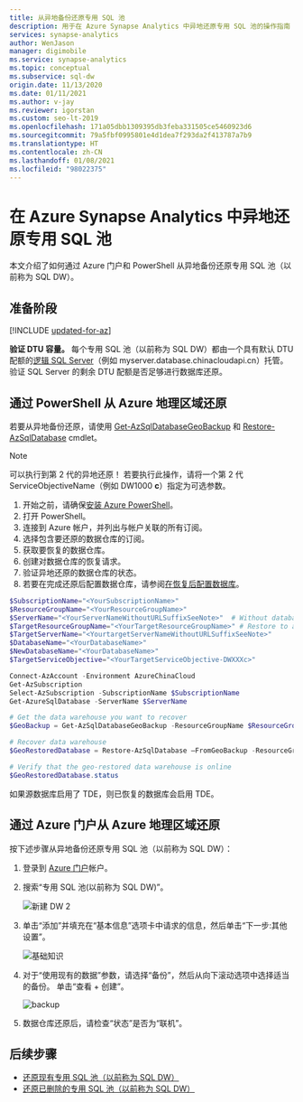 ```yaml
---
title: 从异地备份还原专用 SQL 池
description: 用于在 Azure Synapse Analytics 中异地还原专用 SQL 池的操作指南
services: synapse-analytics
author: WenJason
manager: digimobile
ms.service: synapse-analytics
ms.topic: conceptual
ms.subservice: sql-dw
origin.date: 11/13/2020
ms.date: 01/11/2021
ms.author: v-jay
ms.reviewer: igorstan
ms.custom: seo-lt-2019
ms.openlocfilehash: 171a05dbb1309395db3feba331505ce5460923d6
ms.sourcegitcommit: 79a5fbf0995801e4d1dea7f293da2f413787a7b9
ms.translationtype: HT
ms.contentlocale: zh-CN
ms.lasthandoff: 01/08/2021
ms.locfileid: "98022375"
---
```

# <a name="geo-restore-a-dedicated-sql-pool-in-azure-synapse-analytics"></a>在 Azure Synapse Analytics 中异地还原专用 SQL 池

本文介绍了如何通过 Azure 门户和 PowerShell 从异地备份还原专用 SQL 池（以前称为 SQL DW）。

## <a name="before-you-begin"></a>准备阶段

[!INCLUDE [updated-for-az](../../../includes/updated-for-az.md)]

**验证 DTU 容量。** 每个专用 SQL 池（以前称为 SQL DW）都由一个具有默认 DTU 配额的[逻辑 SQL Server](../../azure-sql/database/logical-servers.md)（例如 myserver.database.chinacloudapi.cn）托管。 验证 SQL Server 的剩余 DTU 配额是否足够进行数据库还原。

## <a name="restore-from-an-azure-geographical-region-through-powershell"></a>通过 PowerShell 从 Azure 地理区域还原

若要从异地备份还原，请使用 [Get-AzSqlDatabaseGeoBackup](https://docs.microsoft.com/powershell/module/az.sql/get-azsqldatabasegeobackup?toc=/synapse-analytics/sql-data-warehouse/toc.json&bc=/synapse-analytics/sql-data-warehouse/breadcrumb/toc.json) 和 [Restore-AzSqlDatabase](https://docs.microsoft.com/powershell/module/az.sql/restore-azsqldatabase?toc=/synapse-analytics/sql-data-warehouse/toc.json&bc=/synapse-analytics/sql-data-warehouse/breadcrumb/toc.json) cmdlet。

> [!NOTE]
> 可以执行到第 2 代的异地还原！ 若要执行此操作，请将一个第 2 代 ServiceObjectiveName（例如 DW1000 **c**）指定为可选参数。
>

1. 开始之前，请确保[安装 Azure PowerShell](https://docs.microsoft.com/powershell/azure/?toc=/synapse-analytics/sql-data-warehouse/toc.json&bc=/synapse-analytics/sql-data-warehouse/breadcrumb/toc.json)。
2. 打开 PowerShell。
3. 连接到 Azure 帐户，并列出与帐户关联的所有订阅。
4. 选择包含要还原的数据仓库的订阅。
5. 获取要恢复的数据仓库。
6. 创建对数据仓库的恢复请求。
7. 验证异地还原的数据仓库的状态。
8. 若要在完成还原后配置数据仓库，请参阅[在恢复后配置数据库](../../sql-database/sql-database-disaster-recovery.md?toc=/synapse-analytics/sql-data-warehouse/toc.json&bc=/synapse-analytics/sql-data-warehouse/breadcrumb/toc.json#configure-your-database-after-recovery)。

```Powershell
$SubscriptionName="<YourSubscriptionName>"
$ResourceGroupName="<YourResourceGroupName>"
$ServerName="<YourServerNameWithoutURLSuffixSeeNote>"  # Without database.chinacloudapi.cn
$TargetResourceGroupName="<YourTargetResourceGroupName>" # Restore to a different server.
$TargetServerName="<YourtargetServerNameWithoutURLSuffixSeeNote>"  
$DatabaseName="<YourDatabaseName>"
$NewDatabaseName="<YourDatabaseName>"
$TargetServiceObjective="<YourTargetServiceObjective-DWXXXc>"

Connect-AzAccount -Environment AzureChinaCloud
Get-AzSubscription
Select-AzSubscription -SubscriptionName $SubscriptionName
Get-AzureSqlDatabase -ServerName $ServerName

# Get the data warehouse you want to recover
$GeoBackup = Get-AzSqlDatabaseGeoBackup -ResourceGroupName $ResourceGroupName -ServerName $ServerName -DatabaseName $DatabaseName

# Recover data warehouse
$GeoRestoredDatabase = Restore-AzSqlDatabase –FromGeoBackup -ResourceGroupName $TargetResourceGroupName -ServerName $TargetServerName -TargetDatabaseName $NewDatabaseName –ResourceId $GeoBackup.ResourceID -ServiceObjectiveName $TargetServiceObjective

# Verify that the geo-restored data warehouse is online
$GeoRestoredDatabase.status
```

如果源数据库启用了 TDE，则已恢复的数据库会启用 TDE。

## <a name="restore-from-an-azure-geographical-region-through-azure-portal"></a>通过 Azure 门户从 Azure 地理区域还原

按下述步骤从异地备份还原专用 SQL 池（以前称为 SQL DW）：

1. 登录到 [Azure 门户](https://portal.azure.cn/)帐户。
1. 搜索“专用 SQL 池(以前称为 SQL DW)”。

   ![新建 DW 2](./media/sql-data-warehouse-restore-from-geo-backup/georestore-new.png)

1. 单击“添加”并填充在“基本信息”选项卡中请求的信息，然后单击“下一步:其他设置”。

   ![基础知识](./media/sql-data-warehouse-restore-from-geo-backup/georestore-dw-1.png)

1. 对于“使用现有的数据”参数，请选择“备份”，然后从向下滚动选项中选择适当的备份。 单击“查看 + 创建”。

   ![backup](./media/sql-data-warehouse-restore-from-geo-backup/georestore-select.png)

1. 数据仓库还原后，请检查“状态”是否为“联机”。

## <a name="next-steps"></a>后续步骤

- [还原现有专用 SQL 池（以前称为 SQL DW）](sql-data-warehouse-restore-active-paused-dw.md)
- [还原已删除的专用 SQL 池（以前称为 SQL DW）](sql-data-warehouse-restore-deleted-dw.md)
